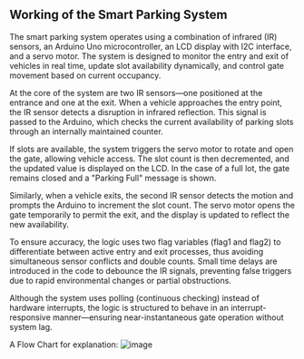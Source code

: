 ## Working of the Smart Parking System 
The smart parking system operates using a combination of infrared (IR) sensors, an Arduino Uno microcontroller, an LCD display with I2C interface, and a servo motor. The system is designed to monitor the entry and exit of vehicles in real time, update slot availability dynamically, and control gate movement based on current occupancy.

At the core of the system are two IR sensors—one positioned at the entrance and one at the exit. When a vehicle approaches the entry point, the IR sensor detects a disruption in infrared reflection. This signal is passed to the Arduino, which checks the current availability of parking slots through an internally maintained counter.

If slots are available, the system triggers the servo motor to rotate and open the gate, allowing vehicle access. The slot count is then decremented, and the updated value is displayed on the LCD. In the case of a full lot, the gate remains closed and a "Parking Full" message is shown.

Similarly, when a vehicle exits, the second IR sensor detects the motion and prompts the Arduino to increment the slot count. The servo motor opens the gate temporarily to permit the exit, and the display is updated to reflect the new availability.

To ensure accuracy, the logic uses two flag variables (flag1 and flag2) to differentiate between active entry and exit processes, thus avoiding simultaneous sensor conflicts and double counts. Small time delays are introduced in the code to debounce the IR signals, preventing false triggers due to rapid environmental changes or partial obstructions.

Although the system uses polling (continuous checking) instead of hardware interrupts, the logic is structured to behave in an interrupt-responsive manner—ensuring near-instantaneous gate operation without system lag.

A Flow Chart for explanation: 
![image](https://github.com/user-attachments/assets/fdc61973-b4c7-40b8-9752-b51fc4b80bde)



